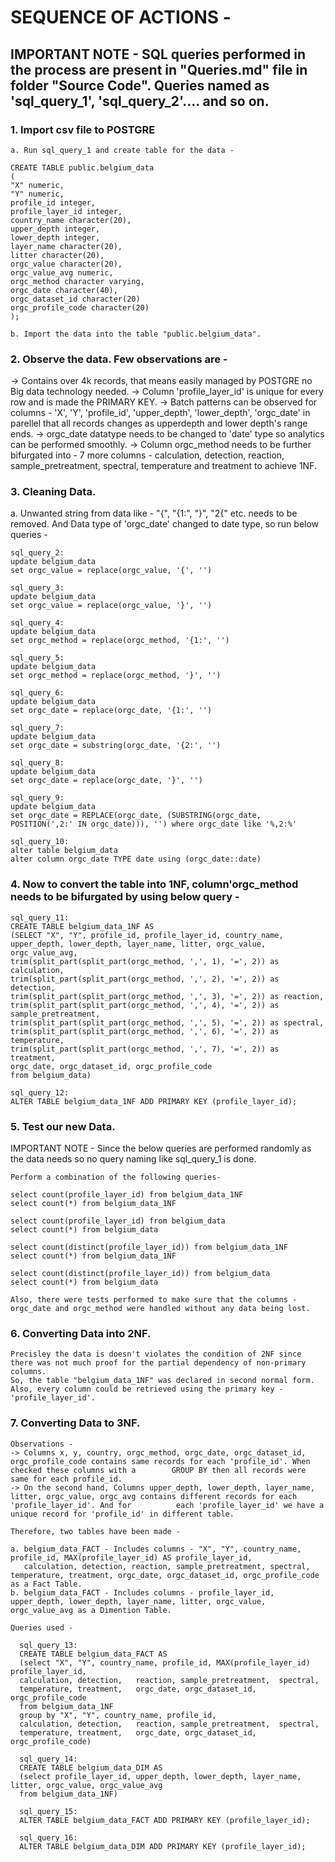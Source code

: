 # SEQUENCE OF ACTIONS - 

## IMPORTANT NOTE - SQL queries performed in the process are present in "Queries.md" file in folder "Source Code". Queries named as 'sql_query_1', 'sql_query_2'.... and so on.

### 1. Import csv file to POSTGRE
   
    a. Run sql_query_1 and create table for the data -
    
    CREATE TABLE public.belgium_data
    (
    "X" numeric,
    "Y" numeric,
    profile_id integer,
    profile_layer_id integer,
    country_name character(20),
    upper_depth integer,
    lower_depth integer,
    layer_name character(20),
    litter character(20),
    orgc_value character(20),
    orgc_value_avg numeric,
    orgc_method character varying,
    orgc_date character(40),
    orgc_dataset_id character(20)
    orgc_profile_code character(20)
    );
    
    b. Import the data into the table "public.belgium_data".
    
### 2. Observe the data. Few observations are - 
   
   -> Contains over 4k records, that means easily managed by POSTGRE no Big data technology needed.
   -> Column 'profile_layer_id' is unique for every row and is made the PRIMARY KEY.
   -> Batch patterns can be observed for columns - 'X', 'Y', 'profile_id', 'upper_depth', 'lower_depth', 'orgc_date' in parellel that all records changes as upperdepth       and lower depth's range ends.
   -> orgc_date datatype needs to be changed to 'date' type so analytics can be performed smoothly.
   -> Column orgc_method needs to be further bifurgated into - 7 more columns - calculation,	detection,	reaction,	sample_pretreatment,	spectral,	temperature	             and treatment to achieve 1NF.
   
### 3. Cleaning Data.

   a. Unwanted string from data like - "{", "{1:", "}", "2{" etc. needs to be removed. And Data type of 'orgc_date' changed to date type, so run below queries - 
   
    sql_query_2: 
    update belgium_data
    set orgc_value = replace(orgc_value, '{', '')

    sql_query_3: 
    update belgium_data
    set orgc_value = replace(orgc_value, '}', '')

    sql_query_4: 
    update belgium_data
    set orgc_method = replace(orgc_method, '{1:', '')

    sql_query_5: 
    update belgium_data
    set orgc_method = replace(orgc_method, '}', '')

    sql_query_6: 
    update belgium_data
    set orgc_date = replace(orgc_date, '{1:', '')

    sql_query_7: 
    update belgium_data
    set orgc_date = substring(orgc_date, '{2:', '')

    sql_query_8: 
    update belgium_data
    set orgc_date = replace(orgc_date, '}', '')
    
    sql_query_9: 
    update belgium_data
    set orgc_date = REPLACE(orgc_date, (SUBSTRING(orgc_date, POSITION(',2:' IN orgc_date))), '') where orgc_date like '%,2:%'

    sql_query_10: 
    alter table belgium_data
    alter column orgc_date TYPE date using (orgc_date::date)
    
    
### 4. Now to convert the table into 1NF, column'orgc_method needs to be bifurgated by using below query - 

    sql_query_11: 
    CREATE TABLE belgium_data_1NF AS
    (SELECT "X", "Y", profile_id, profile_layer_id, country_name, upper_depth, lower_depth, layer_name, litter, orgc_value,
    orgc_value_avg, 
    trim(split_part(split_part(orgc_method, ',', 1), '=', 2)) as calculation,
    trim(split_part(split_part(orgc_method, ',', 2), '=', 2)) as detection,
    trim(split_part(split_part(orgc_method, ',', 3), '=', 2)) as reaction,
    trim(split_part(split_part(orgc_method, ',', 4), '=', 2)) as sample_pretreatment,
    trim(split_part(split_part(orgc_method, ',', 5), '=', 2)) as spectral,
    trim(split_part(split_part(orgc_method, ',', 6), '=', 2)) as temperature,
    trim(split_part(split_part(orgc_method, ',', 7), '=', 2)) as treatment,
    orgc_date, orgc_dataset_id, orgc_profile_code
    from belgium_data)
    
    sql_query_12: 
    ALTER TABLE belgium_data_1NF ADD PRIMARY KEY (profile_layer_id);
    
    
### 5. Test our new Data.

IMPORTANT NOTE - Since the below queries are performed randomly as the data needs so no query naming like sql_query_1 is done.

    
    Perform a combination of the following queries-
    
    select count(profile_layer_id) from belgium_data_1NF
    select count(*) from belgium_data_1NF

    select count(profile_layer_id) from belgium_data
    select count(*) from belgium_data

    select count(distinct(profile_layer_id)) from belgium_data_1NF
    select count(*) from belgium_data_1NF

    select count(distinct(profile_layer_id)) from belgium_data
    select count(*) from belgium_data
    
    Also, there were tests performed to make sure that the columns - orgc_date and orgc_method were handled without any data being lost.
    
    
### 6. Converting Data into 2NF.

    Precisley the data is doesn't violates the condition of 2NF since there was not much proof for the partial dependency of non-primary columns.
    So, the table "belgium_data_1NF" was declared in second normal form.
    Also, every column could be retrieved using the primary key - 'profile_layer_id'.
    
### 7. Converting Data to 3NF.


    Observations - 
    -> Columns x, y, country, orgc_method, orgc_date, orgc_dataset_id, orgc_profile_code contains same records for each 'profile_id'. When checked these columns with a        GROUP BY then all records were same for each profile_id.
    -> On the second hand, Columns upper_depth, lower_depth, layer_name, litter, orgc_value, orgc_avg contains different records for each 'profile_layer_id'. And for          each 'profile_layer_id' we have a unique record for 'profile_id' in different table.
    
    Therefore, two tables have been made - 
    
    a. belgium_data_FACT - Includes columns - "X", "Y", country_name, profile_id, MAX(profile_layer_id) AS profile_layer_id, 
       calculation, detection, reaction, sample_pretreatment, spectral, temperature, treatment, orgc_date, orgc_dataset_id, orgc_profile_code as a Fact Table.
    b. belgium_data_FACT - Includes columns - profile_layer_id, upper_depth, lower_depth, layer_name, litter, orgc_value, orgc_value_avg as a Dimention Table.
    
    Queries used - 
    
      sql_query_13: 
      CREATE TABLE belgium_data_FACT AS
      (select "X", "Y", country_name, profile_id, MAX(profile_layer_id) profile_layer_id, 
      calculation, detection,	reaction, sample_pretreatment,	spectral,
      temperature, treatment,	orgc_date, orgc_dataset_id,	orgc_profile_code
      from belgium_data_1NF
      group by "X", "Y", country_name, profile_id, 
      calculation, detection,	reaction, sample_pretreatment,	spectral,
      temperature, treatment,	orgc_date, orgc_dataset_id,	orgc_profile_code)

      sql_query_14: 
      CREATE TABLE belgium_data_DIM AS
      (select profile_layer_id, upper_depth, lower_depth, layer_name, litter, orgc_value, orgc_value_avg
      from belgium_data_1NF)

      sql_query_15: 
      ALTER TABLE belgium_data_FACT ADD PRIMARY KEY (profile_layer_id);

      sql_query_16: 
      ALTER TABLE belgium_data_DIM ADD PRIMARY KEY (profile_layer_id);
    
